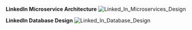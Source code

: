 **LinkedIn Microservice Architecture**
![Linked_In_Microservices_Design](https://github.com/user-attachments/assets/6cc3dd9e-c057-482d-b56a-ab84841fdf87)

**LinkedIn Database Design**
![Linked_In_Database_Design](https://github.com/user-attachments/assets/8b11a48b-6d57-4834-b434-44bc4f44992e)
